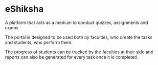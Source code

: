 # eShiksha

A platform that acts as a medium to conduct quizzes, assignments and exams. 

The portal is designed to be used both by faculties, who create the tasks and students, who perform them.

The progress of students can be tracked by the faculties at their side and reports can also be generated for every task once it is completed.

